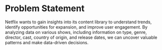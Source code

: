 # Problem Statement
Netflix wants to gain insights into its content library to understand trends, identify opportunities for expansion, and improve user engagement. By analyzing data on various shows, including information on type, genre, director, cast, country of origin, and release dates, we can uncover valuable patterns and make data-driven decisions.
